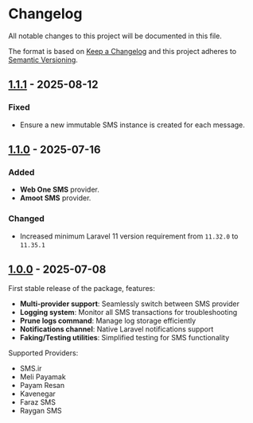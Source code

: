 # Changelog

All notable changes to this project will be documented in this file.

The format is based on [Keep a Changelog](http://keepachangelog.com/)
and this project adheres to [Semantic Versioning](http://semver.org/).

## [1.1.1] - 2025-08-12

### Fixed

- Ensure a new immutable SMS instance is created for each message.

## [1.1.0] - 2025-07-16

### Added

- **Web One SMS** provider.
- **Amoot SMS** provider.

### Changed

- Increased minimum Laravel 11 version requirement from `11.32.0` to `11.35.1`

## [1.0.0] - 2025-07-08

First stable release of the package, features:

- **Multi-provider support**: Seamlessly switch between SMS provider
- **Logging system**: Monitor all SMS transactions for troubleshooting
- **Prune logs command**: Manage log storage efficiently
- **Notifications channel**: Native Laravel notifications support
- **Faking/Testing utilities**: Simplified testing for SMS functionality

Supported Providers:

- SMS.ir
- Meli Payamak
- Payam Resan
- Kavenegar
- Faraz SMS
- Raygan SMS

[1.1.1]: https://github.com/amyavari/iran-sms-laravel/compare/v1.1.0...v1.1.1
[1.1.0]: https://github.com/amyavari/iran-sms-laravel/compare/v1.0.0...v1.1.0
[1.0.0]: https://github.com/amyavari/iran-sms-laravel/compare/v0.1.0...v1.0.0
